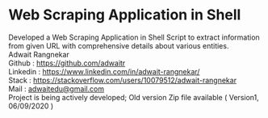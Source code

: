 # Web Scraping Application in Shell 
Developed a Web Scraping Application in Shell Script to extract information from given URL with comprehensive details about various entities.<br>
Adwait Rangnekar<br>
Github : https://github.com/adwaitr<br>
Linkedin : https://www.linkedin.com/in/adwait-rangnekar/<br>
Stack : https://stackoverflow.com/users/10079512/adwait-rangnekar <br>
Mail : adwaitedu@gmail.com <br>
Project is being actively developed; Old version Zip file available ( Version1, 06/09/2020 )

